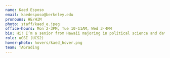 ```yaml
---
name: Kaed Esposo
email: kaedesposo@berkeley.edu
pronouns: HE/HIM
photo: staff/kaed_e.jpeg
office-hours: Mon 2-3PM, Tue 10-11AM, Wed 3-4PM
bio: Hi! I’m a senior from Hawaii majoring in political science and data science with an addiction to concerts, NYT games, and coffee.
role: uGSI (UCS2)
hover-photo: hovers/kaed_hover.png
team: TAGrading
---
```

